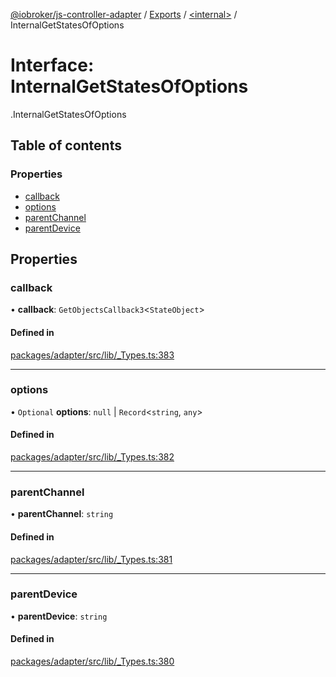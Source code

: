 [@iobroker/js-controller-adapter](../README.md) / [Exports](../modules.md) / [<internal\>](../modules/internal_.md) / InternalGetStatesOfOptions

# Interface: InternalGetStatesOfOptions

[<internal>](../modules/internal_.md).InternalGetStatesOfOptions

## Table of contents

### Properties

- [callback](internal_.InternalGetStatesOfOptions.md#callback)
- [options](internal_.InternalGetStatesOfOptions.md#options)
- [parentChannel](internal_.InternalGetStatesOfOptions.md#parentchannel)
- [parentDevice](internal_.InternalGetStatesOfOptions.md#parentdevice)

## Properties

### callback

• **callback**: `GetObjectsCallback3`<`StateObject`\>

#### Defined in

[packages/adapter/src/lib/_Types.ts:383](https://github.com/ioBroker/ioBroker.js-controller/blob/e22b0fea/packages/adapter/src/lib/_Types.ts#L383)

___

### options

• `Optional` **options**: ``null`` \| `Record`<`string`, `any`\>

#### Defined in

[packages/adapter/src/lib/_Types.ts:382](https://github.com/ioBroker/ioBroker.js-controller/blob/e22b0fea/packages/adapter/src/lib/_Types.ts#L382)

___

### parentChannel

• **parentChannel**: `string`

#### Defined in

[packages/adapter/src/lib/_Types.ts:381](https://github.com/ioBroker/ioBroker.js-controller/blob/e22b0fea/packages/adapter/src/lib/_Types.ts#L381)

___

### parentDevice

• **parentDevice**: `string`

#### Defined in

[packages/adapter/src/lib/_Types.ts:380](https://github.com/ioBroker/ioBroker.js-controller/blob/e22b0fea/packages/adapter/src/lib/_Types.ts#L380)

